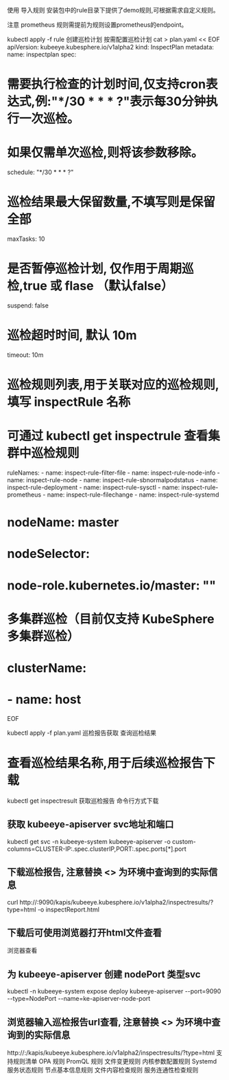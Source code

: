 使用
导入规则
安装包中的rule目录下提供了demo规则,可根据需求自定义规则。

注意 prometheus 规则需提前为规则设置prometheus的endpoint。

kubectl apply -f rule
创建巡检计划
按需配置巡检计划
cat > plan.yaml << EOF
apiVersion: kubeeye.kubesphere.io/v1alpha2
kind: InspectPlan
metadata:
  name: inspectplan
spec:
  # 需要执行检查的计划时间,仅支持cron表达式,例:"*/30 * * * ?"表示每30分钟执行一次巡检。
  # 如果仅需单次巡检,则将该参数移除。
  schedule: "*/30 * * * ?"
  # 巡检结果最大保留数量,不填写则是保留全部
  maxTasks: 10 
  # 是否暂停巡检计划, 仅作用于周期巡检,true 或 flase （默认false）
  suspend: false
  # 巡检超时时间, 默认 10m
  timeout: 10m
  # 巡检规则列表,用于关联对应的巡检规则,填写 inspectRule 名称
  # 可通过 kubectl get inspectrule 查看集群中巡检规则
  ruleNames:
    - name: inspect-rule-filter-file
    - name: inspect-rule-node-info
    - name: inspect-rule-node
    - name: inspect-rule-sbnormalpodstatus 
    - name: inspect-rule-deployment
    - name: inspect-rule-sysctl
    - name: inspect-rule-prometheus
    - name: inspect-rule-filechange
    - name: inspect-rule-systemd
  # nodeName: master
  # nodeSelector:
  #   node-role.kubernetes.io/master: ""        
  # 多集群巡检（目前仅支持 KubeSphere 多集群巡检）
  # clusterName: 
  # - name: host
EOF


kubectl apply -f plan.yaml
巡检报告获取
查询巡检结果
# 查看巡检结果名称,用于后续巡检报告下载
kubectl get inspectresult
获取巡检报告
命令行方式下载
## 获取 kubeeye-apiserver svc地址和端口
kubectl get svc -n kubeeye-system kubeeye-apiserver -o custom-columns=CLUSTER-IP:.spec.clusterIP,PORT:.spec.ports[*].port

## 下载巡检报告, 注意替换 <> 为环境中查询到的实际信息
curl http://<svc-ip>:9090/kapis/kubeeye.kubesphere.io/v1alpha2/inspectresults/<result name>\?type\=html -o inspectReport.html

## 下载后可使用浏览器打开html文件查看
浏览器查看
## 为 kubeeye-apiserver 创建 nodePort 类型svc
kubectl -n kubeeye-system expose deploy kubeeye-apiserver --port=9090 --type=NodePort --name=ke-apiserver-node-port

## 浏览器输入巡检报告url查看, 注意替换 <> 为环境中查询到的实际信息
http://<node address>:<node port>/kapis/kubeeye.kubesphere.io/v1alpha2/inspectresults/<result name>?type=html
支持规则清单
OPA 规则
PromQL 规则
文件变更规则
内核参数配置规则
Systemd 服务状态规则
节点基本信息规则
文件内容检查规则
服务连通性检查规则